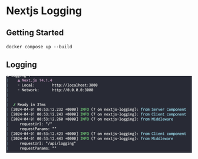 # Nextjs Logging

## Getting Started

```
docker compose up --build
```

## Logging

![logging](./doc/figures/pino-logging.png)

